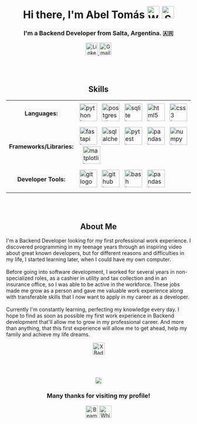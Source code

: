 <!-- BANNER HERE -->

<!-- HEADER -->
<h1 align="center">
  Hi there, I'm Abel Tomás 
  <span>
    <img src="https://raw.githubusercontent.com/Tarikul-Islam-Anik/Animated-Fluent-Emojis/master/Emojis/Hand%20gestures/Waving%20Hand%20Light%20Skin%20Tone.png" alt="Waving Hand Light Skin Tone" width="33" height="33"/>
    <img src="https://raw.githubusercontent.com/Tarikul-Islam-Anik/Animated-Fluent-Emojis/master/Emojis/Smilies/Smiling%20Face.png" alt="Smiling Face" width="33" height="33"/>
  </span>
</h1>

<h3 align="center">I'm a Backend Developer from Salta, Argentina. 🇦🇷</h3>

<!-- Social media -->
<div id="Contact Badges" align="center">
  <a href="https://www.linkedin.com/in/abel-tomas-romero/">
    <img alt="Linkedin Badge" src="https://img.shields.io/badge/LinkedIn-steelblue?style=for-the-badge&logo=linkedin&logoColor=white&logoSize=auto" height="33">
  </a>
  <a href="mailto:abeltomasr98@gmail.com">
    <img alt="Gmail Badge" src="https://img.shields.io/badge/Gmail-orangered?style=for-the-badge&logo=gmail&logoColor=white&logoSize=auto" height="33">
  </a>
  <!--  
  <a href="#">
    <img alt="Portfolio Badge" src="https://img.shields.io/badge/Portfolio-dimgray?style=for-the-badge&logo=astro&logoColor=white&logoSize=auto" height="40">
  </a>
  -->
</div>


<br><br>


<!-- Projects Section
<h2 align="center">My projects</h2>
<div align="center">
  <a href="https://github.com/Tomu98/Expense-Tracker-API">
    <img src="https://github-readme-stats.vercel.app/api/pin/?username=Tomu98&repo=Expense-Tracker-API&show_icons=true&theme=shadow_red" alt="Expense Tracker API repo"/>
  </a>
  <a href="https://github.com/Tomu98/GitHub-User-Activity">
    <img src="https://github-readme-stats.vercel.app/api/pin/?username=Tomu98&repo=GitHub-User-Activity&show_icons=true&theme=shadow_red" alt="GitHub User Activity repo"/>
  </a>
</div>



<br><br> -->


<!-- Skills section -->
<h2 align="center">Skills</h2>
<table align="center">
  <tr>
    <td><h4 align="center">Languages:</h4></td>
    <td>
      <img src="https://skillicons.dev/icons?i=py" height="48" alt="python logo"/>
      <img width="5"/>
      <img src="https://skillicons.dev/icons?i=postgres" height="48" alt="postgresql logo"/>
      <img width="5"/>
      <img src="https://skillicons.dev/icons?i=sqlite" height="48" alt="sqlite logo"/>
      <img width="5"/>
      <img src="https://skillicons.dev/icons?i=html" height="48" alt="html5 logo"/>
      <img width="5"/>
      <img src="https://skillicons.dev/icons?i=css" height="48" alt="css3 logo"/>
    </td>
  </tr>
  
  <tr>
    <td><h4 align="center">Frameworks/Libraries:</h4></td>
    <td>
      <img src="https://skillicons.dev/icons?i=fastapi" height="48" alt="fastapi logo"  />
      <img width="5"/>
      <img src="https://cdn.jsdelivr.net/gh/devicons/devicon/icons/sqlalchemy/sqlalchemy-original.svg" height="48" alt="sqlalchemy logo"/>
      <img width="5"/>
      <img src="https://cdn.jsdelivr.net/gh/devicons/devicon/icons/pytest/pytest-original.svg" height="48" alt="pytest logo"/>
      <img width="5"/>
      <img src="https://cdn.jsdelivr.net/gh/devicons/devicon/icons/pandas/pandas-original.svg" height="48" alt="pandas logo"/>
      <img width="5"/>
      <img src="https://cdn.jsdelivr.net/gh/devicons/devicon/icons/numpy/numpy-original.svg" height="48" alt="numpy logo"/>
      <img width="5"/>
      <img src="https://cdn.jsdelivr.net/gh/devicons/devicon@latest/icons/matplotlib/matplotlib-original.svg" height="48" alt="matplotlib logo"/>
    </td>
  </tr>
  
  <tr>
    <td><h4 align="center">Developer Tools:</h4></td>
    <td>
      <img src="https://skillicons.dev/icons?i=git" height="48" alt="git logo"/>
      <img width="5"/>
      <img src="https://skillicons.dev/icons?i=github" height="48" alt="github logo"/>
      <img width="5"/>
      <img src="https://skillicons.dev/icons?i=bash" height="48" alt="bash logo"/>
      <img width="5"/>
      <img src="https://cdn.jsdelivr.net/gh/devicons/devicon/icons/jira/jira-original.svg" height="48" alt="pandas logo"/>
      <img width="5"/>
    </td>
  </tr>
</table>


<br><br>


<!-- AboutMe section-->
<h2 align="center">About Me</h2>

<p align="left">
  I'm a Backend Developer looking for my first professional work experience. I discovered programming in my teenage years through an inspiring video about great known developers, but for different reasons and difficulties in my life, I started learning later, when I could have my own computer.
  <br><br>
  Before going into software development, I worked for several years in non-specialized roles, as a cashier in utility and tax collection and in an insurance office, so I was able to be active in the workforce. These jobs made me grow as a person and gave me valuable work experience along with transferable skills that I now want to apply in my career as a developer.
  <br><br>
  Currently I'm constantly learning, perfecting my knowledge every day. I hope to find as soon as possible my first work experience in Backend development that'll allow me to grow in my professional career. And more than anything, that this first experience will allow me to get ahead, help my family and achieve my life dreams.
</p>

<div id="Social Badges" align="center">
  <!-- <a href="https://www.instagram.com/abeltomas98/">
    <img alt="Instagram Badge" src="https://img.shields.io/badge/@abeltomas98-mediumpurple?style=for-the-badge&logo=instagram&logoColor=white&logoSize=auto" height="33">
  </a> -->
  <a href="https://x.com/Tomu98_">
    <img alt="X Badge" src="https://img.shields.io/badge/@Tomu98__-black?style=for-the-badge&logo=x&logoColor=white&logoSize=auto" height="33">
  </a>
</div>


<br><br>


<!-- END -->
<div align="center">
  <img height="auto" src="https://64.media.tumblr.com/0a846b579e5039fdcf3e28838100392a/tumblr_ptxcbfg1Ah1v6bs4yo9_r1_540.gif"/>
</div>

<h3 align="center">Many thanks for visiting my profile!</h3>
<div align="center">
  <span>
    <img src="https://raw.githubusercontent.com/Tarikul-Islam-Anik/Animated-Fluent-Emojis/master/Emojis/Smilies/Beaming%20Face%20with%20Smiling%20Eyes.png" alt="Beaming Face with Smiling Eyes" width="33" height="33"/>
    <img src="https://raw.githubusercontent.com/Tarikul-Islam-Anik/Animated-Fluent-Emojis/master/Emojis/Smilies/White%20Heart.png" alt="White Heart" width="33" height="33"/>
</span>
</div>

